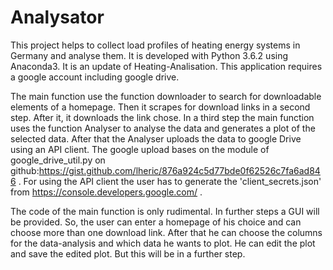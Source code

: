 # Analysator
This project helps to collect load profiles of heating energy systems in Germany and analyse them. 
It is developed with Python 3.6.2 using Anaconda3. It is an update of Heating-Analisation.
This application requires a google account including google drive. 


The main function use the function downloader to search for downloadable elements of a homepage. 
Then it scrapes for download links in a second step. After it, it downloads the link chose.
In a third step the main function uses the function Analyser to analyse the data and generates a plot of the selected data.
After that the Analyser uploads the data to google Drive using an API client. The google upload bases on the module of
google_drive_util.py on github:https://gist.github.com/lheric/876a924c5d77bde0f62526c7fa6ad846 .
For using the API client the user has to generate the 'client_secrets.json' from https://console.developers.google.com/ . 

The code of the main function is only rudimental. In further steps a GUI will be provided. 
So, the user can enter a homepage of his choice and can choose more than one download link.
After that he can choose the columns for the data-analysis and which data he wants to plot.
He can edit the plot and save the edited plot.
But this will be in a further step.

